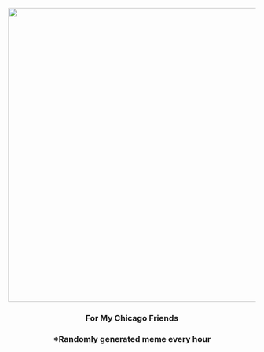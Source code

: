 <p align="center">
        <img src="https://i.redd.it/vh2amn7i28s81.jpg" width="600" height="600">
        </p>
        <h3 align="center">For My Chicago Friends</h3>
        <h3 align="center">*Randomly generated meme every hour</h3>
    